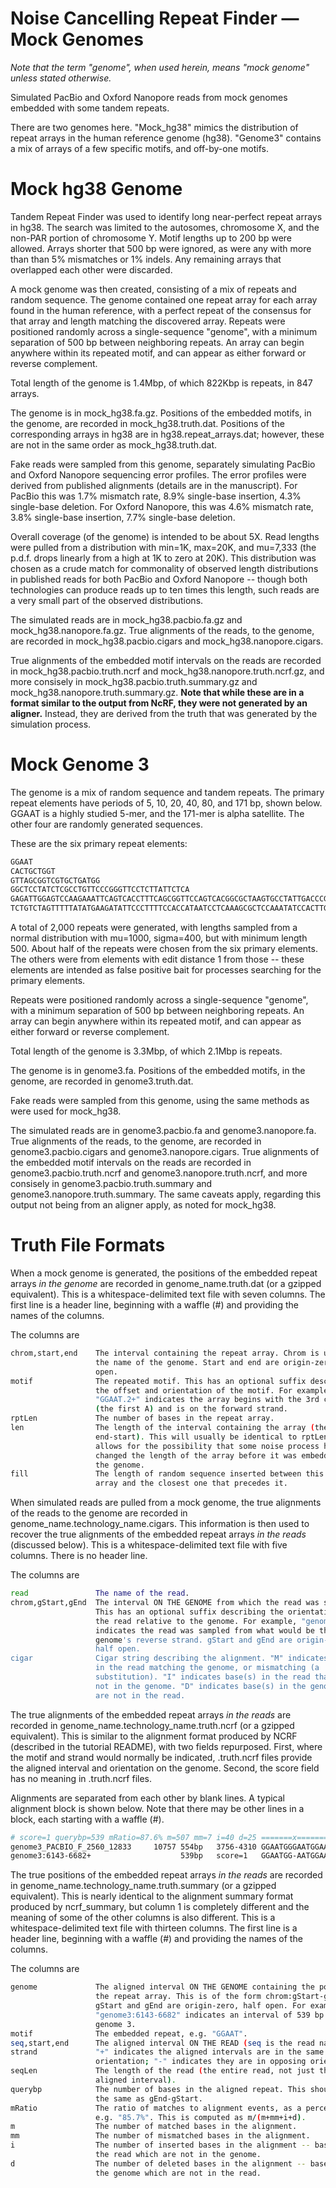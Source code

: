 # Noise Cancelling Repeat Finder &mdash; Mock Genomes

_Note that the term "genome", when used herein, means "mock genome" unless
stated otherwise._

Simulated PacBio and Oxford Nanopore reads from mock genomes embedded with some
tandem repeats.

There are two genomes here. "Mock_hg38" mimics the distribution of repeat
arrays in the human reference genome (hg38). "Genome3" contains a mix of
arrays of a few specific motifs, and off-by-one motifs.

# Mock hg38 Genome

Tandem Repeat Finder was used to identify long near-perfect repeat arrays in
hg38. The search was limited to the autosomes, chromosome X, and the non-PAR
portion of chromosome Y. Motif lengths up to 200 bp were allowed. Arrays shorter
that 500 bp were ignored, as were any with more than than 5% mismatches or 1%
indels. Any remaining arrays that overlapped each other were discarded.

A mock genome was then created, consisting of a mix of repeats and random
sequence. The genome contained one repeat array for each array found in
the human reference, with a perfect repeat of the consensus for that array and
length matching the discovered array. Repeats were positioned randomly across a
single-sequence "genome", with a minimum separation of 500 bp between
neighboring repeats. An array can begin anywhere within its repeated motif, and
can appear as either forward or reverse complement.

Total length of the genome is 1.4Mbp, of which 822Kbp is repeats, in 847 arrays.

The genome is in mock_hg38.fa.gz. Positions of the embedded motifs, in the
genome, are recorded in mock_hg38.truth.dat. Positions of the corresponding
arrays in hg38 are in hg38.repeat_arrays.dat; however, these are not in the
same order as mock_hg38.truth.dat.

Fake reads were sampled from this genome, separately simulating PacBio and
Oxford Nanopore sequencing error profiles. The error profiles were derived from
published alignments (details are in the manuscript). For PacBio this was 1.7%
mismatch rate, 8.9% single-base insertion, 4.3% single-base deletion. For
Oxford Nanopore, this was 4.6% mismatch rate, 3.8% single-base insertion, 7.7%
single-base deletion.

Overall coverage (of the genome) is intended to be about 5X. Read lengths were
pulled from a distribution with min=1K, max=20K, and mu=7,333 (the p.d.f. drops
linearly from a high at 1K to zero at 20K). This distribution was chosen as a
crude match for commonality of observed length distributions in published reads
for both PacBio and Oxford Nanopore -- though both technologies can produce
reads up to ten times this length, such reads are a very small part of the
observed distributions.

The simulated reads are in mock_hg38.pacbio.fa.gz and mock_hg38.nanopore.fa.gz.
True alignments of the reads, to the genome, are recorded in mock_hg38.pacbio.cigars
and mock_hg38.nanopore.cigars.

True alignments of the embedded motif intervals on the reads are recorded in
mock_hg38.pacbio.truth.ncrf and mock_hg38.nanopore.truth.ncrf.gz, and more
consisely in mock_hg38.pacbio.truth.summary.gz and
mock_hg38.nanopore.truth.summary.gz. **Note that while these are in a format
similar to the output from NcRF, they were not generated by an aligner.**
Instead, they are derived from the truth that was generated by the simulation
process.


# Mock Genome 3

The genome is a mix of random sequence and tandem repeats. The primary repeat
elements have periods of 5, 10, 20, 40, 80, and 171 bp, shown below. GGAAT is a
highly studied 5-mer, and the 171-mer is alpha satellite. The other four are
randomly generated sequences.

These are the six primary repeat elements:

```bash  
GGAAT
CACTGCTGGT
GTTAGCGGTCGTGCTGATGG
GGCTCCTATCTCGCCTGTTCCCGGGTTCCTCTTATTCTCA
GAGATTGGAGTCCAAGAAATTCAGTCACCTTTCAGCGGTTCCAGTCACGGCGCTAAGTGCCTATTGACCCGCTACTGTTT
TCTGTCTAGTTTTTATATGAAGATATTCCCTTTTCCACCATAATCCTCAAAGCGCTCCAAATATCCACTTGCAGATTCTACAAAAAGAGTGTTTCCAAACTGCTCTATCAAAAGAAATGTTCAACTCTGTGAGTTGAATACACACATCACAAAGAAGTTTCTGAGAATGCT
```  

A total of 2,000 repeats were generated, with lengths sampled from a normal
distribution with mu=1000, sigma=400, but with minimum length 500. About half
of the repeats were chosen from the six primary elements. The others were from
elements with edit distance 1 from those -- these elements are intended as
false positive bait for processes searching for the primary elements.

Repeats were positioned randomly across a single-sequence "genome", with a
minimum separation of 500 bp between neighboring repeats. An array can begin
anywhere within its repeated motif, and can appear as either forward or reverse
complement.

Total length of the genome is 3.3Mbp, of which 2.1Mbp is repeats.

The genome is in genome3.fa. Positions of the embedded motifs, in the genome,
are recorded in genome3.truth.dat.

Fake reads were sampled from this genome, using the same methods as were used
for mock_hg38.

The simulated reads are in genome3.pacbio.fa and genome3.nanopore.fa. True
alignments of the reads, to the genome, are recorded in genome3.pacbio.cigars
and genome3.nanopore.cigars. True alignments of the embedded motif intervals on
the reads are recorded in genome3.pacbio.truth.ncrf and
genome3.nanopore.truth.ncrf, and more consisely in genome3.pacbio.truth.summary
and genome3.nanopore.truth.summary. The same caveats apply, regarding this
output not being from an aligner apply, as noted for mock_hg38.

# Truth File Formats

When a mock genome is generated, the positions of the embedded repeat arrays
*in the genome* are recorded in genome_name.truth.dat (or a gzipped equivalent).
This is a whitespace-delimited text file with seven columns. The first line is
a header line, beginning with a waffle (#) and providing the names of the
columns.

The columns are
```bash  
chrom,start,end    The interval containing the repeat array. Chrom is usually
                   the name of the genome. Start and end are origin-zero, half
                   open.
motif              The repeated motif. This has an optional suffix describing
                   the offset and orientation of the motif. For example,
                   "GGAAT.2+" indicates the array begins with the 3rd character
                   (the first A) and is on the forward strand.
rptLen             The number of bases in the repeat array.
len                The length of the interval containing the array (the same as
                   end-start). This will usually be identical to rptLen, but
                   allows for the possibility that some noise process has
                   changed the length of the array before it was embedded in
                   the genome.
fill               The length of random sequence inserted between this repeat
                   array and the closest one that precedes it.
```  

When simulated reads are pulled from a mock genome, the true alignments of the
reads to the genome are recorded in genome_name.technology_name.cigars. This
information is then used to recover the true alignments of the embedded repeat
arrays *in the reads* (discussed below). This is a whitespace-delimited text
file with five columns. There is no header line.

The columns are
```bash  
read               The name of the read.
chrom,gStart,gEnd  The interval ON THE GENOME from which the read was sampled.
                   This has an optional suffix describing the orientation of
                   the read relative to the genome. For example, "genome3-"
                   indicates the read was sampled from what would be the
                   genome's reverse strand. gStart and gEnd are origin-zero,
                   half open.
cigar              Cigar string describing the alignment. "M" indicates base(s)
                   in the read matching the genome, or mismatching (a
                   substitution). "I" indicates base(s) in the read that are
                   not in the genome. "D" indicates base(s) in the genome that
                   are not in the read.
```  

The true alignments of the embedded repeat arrays *in the reads* are recorded
in genome_name.technology_name.truth.ncrf (or a gzipped equivalent). This is
similar to the alignment format produced by NCRF (described in the tutorial
README), with two fields repurposed. First, where the motif and strand would
normally be indicated, .truth.ncrf files provide the aligned interval and
orientation on the genome. Second, the score field has no meaning in
.truth.ncrf files.

Alignments are separated from each other by blank lines. A typical alignment
block is shown below. Note that there may be other lines in a block, each
starting with a waffle (#).
```bash  
# score=1 querybp=539 mRatio=87.6% m=507 mm=7 i=40 d=25 =======x=============...
genome3_PACBIO_F_2560_12833     10757 554bp   3756-4310 GGAATGGGAATGGAATGGAAT...
genome3:6143-6682+                    539bp   score=1   GGAATGG-AATGGAATGGAAT...
```  

The true positions of the embedded repeat arrays *in the reads* are recorded in
genome_name.technology_name.truth.summary (or a gzipped equivalent). This is
nearly identical to the alignment summary format produced by ncrf_summary, but
column 1 is completely different and the meaning of some of the other columns
is also different. This is a whitespace-delimited text file with thirteen
columns. The first line is a header line, beginning with a waffle (#) and
providing the names of the columns.

The columns are
```bash  
genome             The aligned interval ON THE GENOME containing the portion of
                   the repeat array. This is of the form chrom:gStart-gEnd.
                   gStart and gEnd are origin-zero, half open. For example,
                   "genome3:6143-6682" indicates an interval of 539 bp on
                   genome 3. 
motif              The embedded repeat, e.g. "GGAAT".
seq,start,end      The aligned interval ON THE READ (seq is the read name).
strand             "+" indicates the aligned intervals are in the same
                   orientation; "-" indicates they are in opposing orientations.
seqLen             The length of the read (the entire read, not just the
                   aligned interval).
querybp            The number of bases in the aligned repeat. This should be
                   the same as gEnd-gStart.
mRatio             The ratio of matches to alignment events, as a percentage,
                   e.g. "85.7%". This is computed as m/(m+mm+i+d).
m                  The number of matched bases in the alignment.
mm                 The number of mismatched bases in the alignment.
i                  The number of inserted bases in the alignment -- bases in
                   the read which are not in the genome.
d                  The number of deleted bases in the alignment -- bases in
                   the genome which are not in the read.
```  

